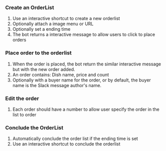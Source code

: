 ### Create an OrderList

1. Use an interactive shortcut to create a new orderlist
1. Optionally attach a image menu or URL 
1. Optionally set a ending time
1. The bot returns a interactive message to allow users to click to place orders

### Place order to the orderlist
1. When the order is placed, the bot return the similar interactive message but with the new order added.
1. An order contains: Dish name, price and count
1. Optionally with a buyer name for the order, or by default, the buyer name is the Slack message author's name.


### Edit the order
1. Each order should have a number to allow user specify the order in the list to order

### Conclude the OrderList

1. Automatically conclude the order list if the ending time is set
1. Use an interactive shortcut to conclude the orderlist